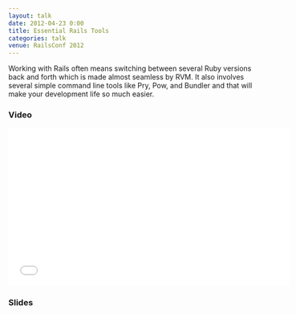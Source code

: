 ```yaml
---
layout: talk
date: 2012-04-23 0:00
title: Essential Rails Tools
categories: talk
venue: RailsConf 2012
---
```

Working with Rails often means switching between several Ruby versions back and forth which is made almost seamless by RVM. It also involves several simple command line tools like Pry, Pow, and Bundler and that will make your development life so much easier.

### Video

<iframe width="560" height="315" src="//www.youtube.com/embed/GtB6cwgm2fE" frameborder="0" allowfullscreen></iframe>

### Slides

<script async class="speakerdeck-embed" data-id="4f9718f96fda0a001f01f174" data-ratio="1.33333333333333" src="//speakerdeck.com/assets/embed.js"></script>
